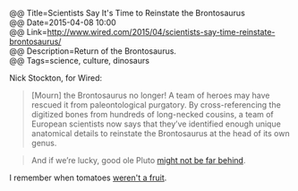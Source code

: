 @@ Title=Scientists Say It's Time to Reinstate the Brontosaurus  
@@ Date=2015-04-08 10:00  
@@ Link=http://www.wired.com/2015/04/scientists-say-time-reinstate-brontosaurus/  
@@ Description=Return of the Brontosaurus.  
@@ Tags=science, culture, dinosaurs  

Nick Stockton, for Wired:
>[Mourn] the Brontosaurus no longer! A team of heroes may have rescued it from paleontological purgatory. By cross-referencing the digitized bones from hundreds of long-necked cousins, a team of European scientists now says that they’ve identified enough unique anatomical details to reinstate the Brontosaurus at the head of its own genus.

>And if we’re lucky, good ole Pluto [might not be far behind](http://blogs.discovermagazine.com/crux/2015/02/25/pluto-ceres-planet-again/#.VSLV2zTF9sA).

I remember when tomatoes [weren't a fruit](http://recipes.howstuffworks.com/fresh-ideas/dinner-food-facts/tomato.htm).